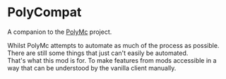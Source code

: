 # PolyCompat
A companion to the [PolyMc](https://github.com/TheEpicBlock/PolyMc) project.

Whilst PolyMc attempts to automate as much of the process as possible. There are still some things that just can't easily be automated.  
That's what this mod is for. To make features from mods accessible in a way that can be understood by the vanilla client manually.